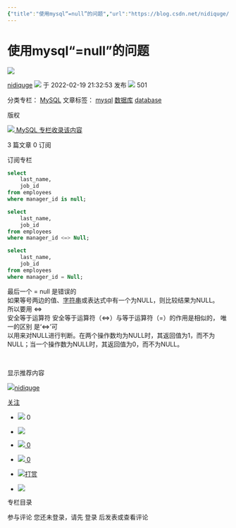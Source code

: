 ```yaml
---
{"title":"使用mysql“=null”的问题","url":"https://blog.csdn.net/nidiquge/article/details/123024348","clipped_at":"2022-06-28 18:12:16","tags":["无"],"dg-publish":true,"permalink":"/阅读库藏/使用mysql-=null-的问题_1656411136/","dgPassFrontmatter":true}
---
```


# 使用mysql“=null”的问题

![](/img/user/阅读库藏/assets/1656411136-426136e8363e68fc321f3d3551b0d579.png)

[nidiquge](https://blog.csdn.net/nidiquge) ![](/img/user/阅读库藏/assets/1656411136-829b50e1a754811a0f05afff88b5db50.png) 于 2022-02-19 21:32:53 发布 ![](/img/user/阅读库藏/assets/1656411136-12234b4519a7e1441526c49ab7fc9a0d.png) 501

分类专栏： [MySQL](https://blog.csdn.net/nidiquge/category_11415998.html) 文章标签： [mysql](https://so.csdn.net/so/search/s.do?q=mysql&t=blog&o=vip&s=&l=&f=&viparticle=) [数据库](https://so.csdn.net/so/search/s.do?q=%E6%95%B0%E6%8D%AE%E5%BA%93&t=blog&o=vip&s=&l=&f=&viparticle=) [database](https://so.csdn.net/so/search/s.do?q=database&t=blog&o=vip&s=&l=&f=&viparticle=)

版权

 [![](/img/user/阅读库藏/assets/1656411136-71c024dc224597326e838b8a1cb12c4d.png) MySQL 专栏收录该内容](https://blog.csdn.net/nidiquge/category_11415998.html "MySQL")

3 篇文章 0 订阅

订阅专栏

```sql
select
	last_name,
	job_id
from employees
where manager_id is null;

select
	last_name,
	job_id
from employees
where manager_id <=> Null;

select
	last_name,
	job_id
from employees
where manager_id = Null;
```

最后一个 = null 是错误的  
如果等号两边的值、[字符串](https://so.csdn.net/so/search?q=%E5%AD%97%E7%AC%A6%E4%B8%B2&spm=1001.2101.3001.7020)或表达式中有一个为NULL，则比较结果为NULL。  
所以要用 <=>  
安全等于运算符 安全等于运算符（<=>）与等于运算符（=）的作用是相似的， 唯一的区别 是‘<=>’可  
以用来对NULL进行判断。在两个操作数均为NULL时，其返回值为1，而不为NULL；当一个操作数为NULL时，其返回值为0，而不为NULL。

  

  

显示推荐内容

[![](/img/user/阅读库藏/assets/1656411136-7a3a99be9c58843a7ebfb3a809df533b.png)nidiquge](https://blog.csdn.net/nidiquge)

[关注](javascript:)

*    ![](/img/user/阅读库藏/assets/1656411136-ed61c58ca26f87ac05aedc3d40a5d05a.png) 0
*   ![](/img/user/阅读库藏/assets/1656411136-24c2dcd0482cd632743acf8edbe6a251.png)
*    [![](/img/user/阅读库藏/assets/1656411136-5cdf2b6aae5927d47e281e70d87b4621.png) 0](#commentBox)
*    [![](/img/user/阅读库藏/assets/1656411136-0d3faeee6928067bb9c9d0b2e06dd2ce.png) 0](javascript:)
*   [![打赏](/img/user/阅读库藏/assets/1656411136-7c31e364324069f65f6befac9e07f70c.png)](javascript:)

*   [![](/img/user/阅读库藏/assets/1656411136-57fc44e800cf6519e993af5a40d2b9c5.png)](javascript:)

专栏目录

参与评论 您还未登录，请先 登录 后发表或查看评论